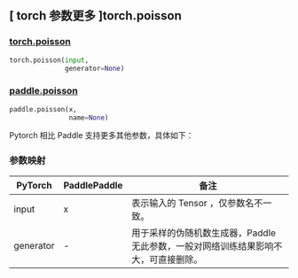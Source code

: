 ## [ torch 参数更多 ]torch.poisson

### [torch.poisson](https://pytorch.org/docs/stable/generated/torch.poisson.html#torch.poisson)
```python
torch.poisson(input,
              generator=None)
```
### [paddle.poisson](https://www.paddlepaddle.org.cn/documentation/docs/zh/develop/api/paddle/poisson_cn.html)
```python
paddle.poisson(x,
               name=None)
```

Pytorch 相比 Paddle 支持更多其他参数，具体如下：
### 参数映射
| PyTorch       | PaddlePaddle | 备注                                                   |
| ------------- | ------------ | ------------------------------------------------------ |
|  input              |  x           | 表示输入的 Tensor ，仅参数名不一致。  |
| generator           |  -           | 用于采样的伪随机数生成器，Paddle 无此参数，一般对网络训练结果影响不大，可直接删除。    |
